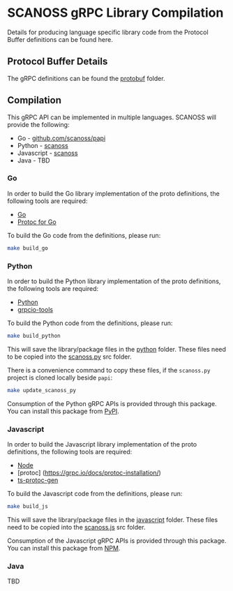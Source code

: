 # SCANOSS gRPC Library Compilation
Details for producing language specific library code from the Protocol Buffer definitions can be found here.

## Protocol Buffer Details
The gRPC definitions can be found the [protobuf](protobuf) folder.

## Compilation
This gRPC API can be implemented in multiple languages. SCANOSS will provide the following:

* Go - [github.com/scanoss/papi](https://github.com/scanoss/papi)
* Python - [scanoss](https://pypi.org/project/scanoss/)
* Javascript - [scanoss](https://www.npmjs.com/package/scanoss)
* Java - TBD

### Go
In order to build the Go library implementation of the proto definitions, the following tools are required:
* [Go](https://go.dev/doc/install)
* [Protoc for Go](https://grpc.io/docs/protoc-installation/)

To build the Go code from the definitions, please run:
```bash
make build_go
```

### Python
In order to build the Python library implementation of the proto definitions, the following tools are required:
* [Python](https://www.python.org/downloads/)
* [grpcio-tools](https://pypi.org/project/grpcio-tools/)

To build the Python code from the definitions, please run:
```bash
make build_python
```

This will save the library/package files in the [python](python) folder.
These files need to be copied into the [scanoss.py](https://github.com/scanoss/scanoss.py) src folder.

There is a convenience command to copy these files, if the `scanoss.py` project is cloned locally beside `papi`:
```bash
make update_scanoss_py
```

Consumption of the Python gRPC APIs is provided through this package. You can install this package from [PyPI](https://pypi.org/project/scanoss/).

### Javascript
In order to build the Javascript library implementation of the proto definitions, the following tools are required:
* [Node](https://nodejs.org/en/download/)
* [protoc] (https://grpc.io/docs/protoc-installation/)
* [ts-protoc-gen](https://www.npmjs.com/package/ts-protoc-gen)

To build the Javascript code from the definitions, please run:
```bash
make build_js
```

This will save the library/package files in the [javascript](javascript) folder.
These files need to be copied into the [scanoss.js](https://github.com/scanoss/scanoss.js) src folder.

Consumption of the Javascript gRPC APIs is provided through this package. You can install this package from [NPM](https://www.npmjs.com/package/scanoss).

### Java
TBD
